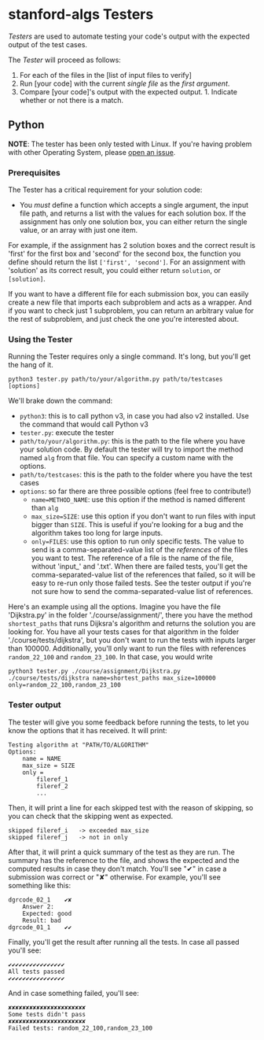 # stanford-algs Testers

*Testers* are used to automate testing your code's output with the expected output of the test cases.

The *Tester* will proceed as follows:

1. For each of the files in the [list of input files to verify]
  1. Run [your code] with the current *single file* as the *first argument*.
  1. Compare [your code]'s output with the expected output.
    1. Indicate whether or not there is a match.

## Python

**NOTE**: The tester has been only tested with Linux. If you're having problem with other Operating System, please [open an issue](https://github.com/beaunus/stanford-algs/issues/new).

### Prerequisites 

The Tester has a critical requirement for your solution code:
* You *must* define a function which accepts a single argument, the input file path, and returns a list with the values for each solution box. If the assignment has only one solution box, you can either return the single value, or an array with just one item.

For example, if the assignment has 2 solution boxes and the correct result is 'first' for the first box and 'second' for the second box, the function you define should return the list `['first', 'second']`. For an assignment with 'solution' as its correct result, you could either return `solution`, or `[solution]`.

If you want to have a different file for each submission box, you can easily create a new file that imports each subproblem and acts as a wrapper. And if you want to check just 1 subproblem, you can return an arbitrary value for the rest of subproblem, and just check the one you're interested about.


### Using the Tester

Running the Tester requires only a single command.  It's long, but you'll get 
the hang of it.

```shell
python3 tester.py path/to/your/algorithm.py path/to/testcases [options]
```

We'll brake down the command:

* `python3`: this is to call python v3, in case you had also v2 installed. Use the command that would call Python v3
* `tester.py`: execute the tester
* `path/to/your/algorithm.py`: this is the path to the file where you have your solution code. By default the tester will try to import the method named `alg` from that file. You can specify a custom name with the options.
* `path/to/testcases`: this is the path to the folder where you have the test cases
* `options`: so far there are three possible options (feel free to contribute!)
	* `name=METHOD_NAME`: use this option if the method is named different than `alg`
	* `max_size=SIZE`: use this option if you don't want to run files with input bigger than `SIZE`. This is useful if you're looking for a bug and the algorithm takes too long for large inputs.
	* `only=FILES`: use this option to run only specific tests. The value to send is a comma-separated-value list of the _references_ of the files you want to test. The reference of a file is the name of the file, without 'input_' and '.txt'. When there are failed tests, you'll get the comma-separated-value list of the references that failed, so it will be easy to re-run only those failed tests. See the tester output if you're not sure how to send the comma-separated-value list of references.

Here's an example using all the options. Imagine you have the file 'Dijkstra.py' in the folder './course/assignment/', there you have the method `shortest_paths` that runs Dijksra's algorithm and returns the solution you are looking for. You have all your tests cases for that algorithm in the folder './course/tests/dijkstra', but you don't want to run the tests with inputs larger than 100000. Additionally, you'll only want to run the files with references `random_22_100` and `random_23_100`. In that case, you would write

```shell
python3 tester.py ./course/assignment/Dijkstra.py ./course/tests/dijkstra name=shortest_paths max_size=100000 only=random_22_100,random_23_100
```

### Tester output

The tester will give you some feedback before running the tests, to let you know the options that it has received. It will print:

```shell
Testing algorithm at "PATH/TO/ALGORITHM"
Options:
	name = NAME
	max_size = SIZE
	only =
		fileref_1
		fileref_2
		...
```

Then, it will print a line for each skipped test with the reason of skipping, so you can check that the skipping went as expected.

```shell
skipped fileref_i 	-> exceeded max_size
skipped fileref_j 	-> not in only
```

After that, it will print a quick summary of the test as they are run. The summary has the reference to the file, and shows the expected and the computed results in case they don't match. You'll see "✔" in case a submission was correct or "✘" otherwise. For example, you'll see something like this:

```shell
dgrcode_02_1	✔✘
    Answer 2:
	Expected: good
	Result: bad
dgrcode_01_1	✔✔
```

Finally, you'll get the result after running all the tests. In case all passed you'll see:
```shell
✔✔✔✔✔✔✔✔✔✔✔✔✔✔✔✔
All tests passed
✔✔✔✔✔✔✔✔✔✔✔✔✔✔✔✔
```
And in case something failed, you'll see:
```text
✘✘✘✘✘✘✘✘✘✘✘✘✘✘✘✘✘✘✘✘✘✘
Some tests didn't pass
✘✘✘✘✘✘✘✘✘✘✘✘✘✘✘✘✘✘✘✘✘✘
Failed tests: random_22_100,random_23_100
```